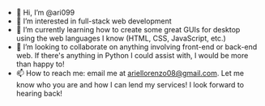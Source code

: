 - 👋 Hi, I’m @ari099
- 👀 I’m interested in full-stack web development
- 🌱 I’m currently learning how to create some great GUIs for desktop using the web languages I know (HTML, CSS, JavaScript, etc.)
- 💞️ I’m looking to collaborate on anything involving front-end or back-end web. If there's anything in Python I could assist with, I would be more than happy to!
- 📫 How to reach me: email me at ariellorenzo08@gmail.com. Let me know who you are and how I can lend my services! I look forward to hearing back!

<!---
ari099/ari099 is a ✨ special ✨ repository because its `README.md` (this file) appears on your GitHub profile.
You can click the Preview link to take a look at your changes.
--->

